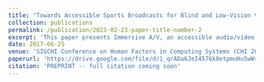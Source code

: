 ```yaml
---
title: "Towards Accessible Sports Broadcasts for Blind and Low-Vision Viewers"
collection: publications
permalink: /publication/2023-02-23-paper-title-number-2
excerpt: 'This paper presents Immersive A/V, an accessible audio/video format that is automatically generated by parsing the video feed of sports broadcasts —in our case, tennis broadcasts— making it possible for BLV people to visualize the gameplay via spatialized audio cues.'
date: 2017-06-25
venue: 'SIGCHI Conference on Human Factors in Computing Systems (CHI 2023, Extended Abstracts)'
paperurl: 'https://drive.google.com/file/d/1_qrADa6JeI4576k8etpmuHu5wWrHoKjn/view'
citation: 'PREPRINT -- full citation coming soon'
---
```

